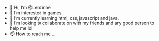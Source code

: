 - 👋 Hi, I’m @Leozinhe
- 👀 I’m interested in games.
- 🌱 I’m currently learning html, css, javascript and java.
- 💞️ I’m looking to collaborate on with my friends and any good person to help me lol
- 📫 How to reach me ...

<!---
Leozinhe/Leozinhe is a ✨ special ✨ repository because its `README.md` (this file) appears on your GitHub profile.
You can click the Preview link to take a look at your changes.
--->
